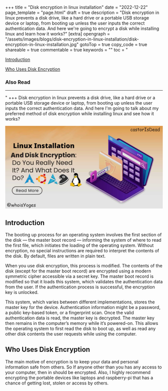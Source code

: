 +++
title = "Disk encryption in linux installation"
date = "2022-12-22"
page_template = "page.html"
draft = true
description = "Disk encryption in linux prevents a disk drive, like a hard drive or a portable USB storage device or laptop, from booting up unless the user inputs the correct authentication data. And here we're going to encrypt a disk while installing linux and learn how it works?"
[extra]
opengraph = "/assets/images/blogs/disk-encryption-in-linux-installation/disk-encryption-in-linux-installation.jpg"
gotoTop = true
copy_code = true
shareable = true
commentable = true
keywords = ""
toc = "<p><a href='#introduction'>Introduction</a></p><p><a href='#who-uses-disk-encryption'>Who Uses Disk Encryption</a></p><h3>Also Read</h3><hr>"
+++
Disk encryption in linux prevents a disk drive, like a hard drive or a portable USB storage device or laptop, from booting up unless the user inputs the correct authentication data. And here I'm going to talk about my preferred method of disk encryption while installing linux and see how it works?
<!-- more -->

![disk-encryption-in-linux-installation](/assets/images/blogs/disk-encryption-in-linux-installation/disk-encryption-in-linux-installation.jpg)

<div class="blogcontents">

## Introduction

The booting up process for an operating system involves the first section of the disk — the master boot record — informing the system of where to read the first file, which initiates the loading of the operating system. Without encryption, no special instructions are required to interpret the contents of the disk. By default, files are written in plain text.

When you use disk encryption, this process is modified. The contents of the disk (except for the master boot record) are encrypted using a modern symmetric cipher accessible via a secret key. The master boot record is modified so that it loads this system, which validates the authentication data from the user. If the authentication process is successful, the encryption key is unlocked.

This system, which varies between different implementations, stores the master key for the device. Authentication information might be a password, a public key-based token, or a fingerprint scan. Once the valid authentication data is read, the master key is decrypted. The master key then remains in the computer’s memory while it’s powered-on. This allows the operating system to first read the disk to boot up, as well as read any other disk contents the user requests while using the computer.

## Who Uses Disk Encryption

The main motive of encryption is to keep your data and personal information safe from others. So If anyone other than you has any access to your computer, then in should be encrypted. Also, I highly recommend encrypting the portable devices like laptops and raspberry-pi that has a chance of getting lost, stolen or access by others.

</div>